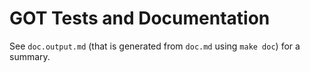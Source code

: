 # GOT Tests and Documentation

See `doc.output.md` (that is generated from `doc.md` using `make doc`) for a summary.
